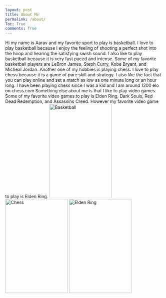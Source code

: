 ```yaml
---
layout: post
title: About Me
permalink: /about/
Toc: True
comments: True
---
```

Hi my name is Aarav and my favorite sport to play is basketball. I love to play basketball because I enjoy the feeling of shooting a perfect shot into the hoop and hearing the satisfying swish sound.
I also like to play basketball because it is very fast paced and intense. Some of my favorite basketball players are LeBron James, Steph Curry, Kobe Bryant, and Micheal Jordan.
Another one of my hobbies is playing chess. I love to play chess because it is a game of pure skill and strategy. I also like the fact that you can play online and set a match as low as one minute long or an hour long.
I have been playing chess since I was a kid and I am around 1200 elo on chess.com
Something else about me is that I like to play video games. Some of my favorite video games to play is Elden Ring, Dark Souls, Red Dead Redemption, and Assassins Creed.
However my favorite video game to play is Elden Ring.
<img src="https://storage.googleapis.com/pod_public/1300/185581.jpg" alt="Basketball" width="200" height="300">
<img src="https://media.vogue.co.uk/photos/5f735e9260a86c74f57f41f0/2:3/w_2560%2Cc_limit/The%2520Queen's%2520Gambit-_077R.jpg" alt="Chess" width="200" height="300">
<img src="https://www.cnet.com/a/img/resize/43bf7152f39f90a03df23c97a8a7ebb9a09ea520/hub/2022/02/23/f12a8db7-d99b-4b8d-9b09-d84f12661cf7/elden-ring-plakat.jpg?auto=webp&fit=bounds&height=1200&precrop=571,571,x357,y149&width=1200" alt="Elden Ring" width="200" height="300">

